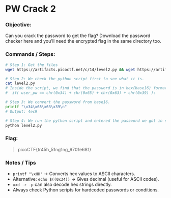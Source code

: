 # PW Crack 2

### Objective:

Can you crack the password to get the flag?
Download the password checker here and you'll need the encrypted flag in the same directory too.

### Commands / Steps:

```bash
# Step 1: Get the files
wget https://artifacts.picoctf.net/c/14/level2.py && wget https://artifacts.picoctf.net/c/14/level2.flag.txt.enc

# Step 2: We check the python script first to see what it is.
cat level2.py
# Inside the script, we find that the password is in hex(base16) format.
#  if( user_pw == chr(0x34) + chr(0x65) + chr(0x63) + chr(0x39) ):

# Step 3: We convert the password from base16.
printf "\x34\x65\x63\x39\n"
# Output: 4ec9

# Step 4: We run the python script and entered the password we got in step 3 when prompted.
python level2.py
```

### Flag:

> picoCTF{tr45h_51ng1ng_9701e681}

### Notes / Tips

- `printf "\xHH"` → Converts hex values to ASCII characters.
- Alternative: `echo $((0x34))` → Gives decimal (useful for ASCII codes).
- `xxd -r -p` can also decode hex strings directly.
- Always check Python scripts for hardcoded passwords or conditions.



